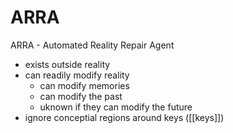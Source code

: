 # ARRA
ARRA - Automated Reality Repair Agent
- exists outside reality
- can readily modify reality
	- can modify memories
	- can modify the past
	- uknown if they can modify the future
- ignore conceptial regions around keys ([[keys]])